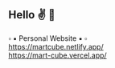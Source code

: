##  Hello :v: 🤖  

▫️ ▪️ Personal Website ▪️  ▫️  
https://martcube.netlify.app/  
https://mart-cube.vercel.app/  